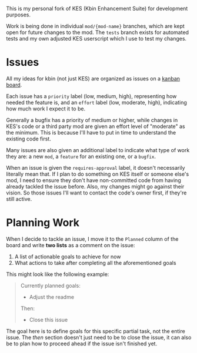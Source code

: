
This is my personal fork of KES (Kbin Enhancement Suite) for development purposes.

Work is being done in individual `mod/{mod-name}` branches, which are kept open for future changes to the mod.
The `tests` branch exists for automated tests and my own adjusted KES userscript which I use to test my changes.

# Issues

All my ideas for kbin (not just KES) are organized as issues on a [kanban board](https://github.com/users/Pamasich/projects/2).

Each issue has a `priority` label (low, medium, high), representing how needed the feature is, and an `effort` label 
(low, moderate, high), indicating how much work I expect it to be.

Generally a bugfix has a priority of medium or higher, while changes in KES's code or a third party mod are given an 
effort level of "moderate" as the minimum. This is because I'll have to put in time to understand the existing code 
first.

Many issues are also given an additional label to indicate what type of work they are: a new `mod`, a `feature` for an
existing one, or a `bugfix`.

When an issue is given the `requires-approval` label, it doesn't necessarily literally mean that. If I plan to do
something on KES itself or someone else's mod, I need to ensure they don't have non-committed code from having already
tackled the issue before. Also, my changes might go against their vision. So those issues I'll want to contact the code's
owner first, if they're still active.

# Planning Work

When I decide to tackle an issue, I move it to the `Planned` column of the board and write **two lists** as a comment on
the issue:

1. A list of actionable goals to achieve for now
2. What actions to take after completing all the aforementioned goals

This might look like the following example:

> Currently planned goals:
> 
> - Adjust the readme
>
> Then:
>
> - Close this issue

The goal here is to define goals for this specific partial task, not the entire issue. The *then* section doesn't just
need to be to close the issue, it can also be to plan how to proceed ahead if the issue isn't finished yet.